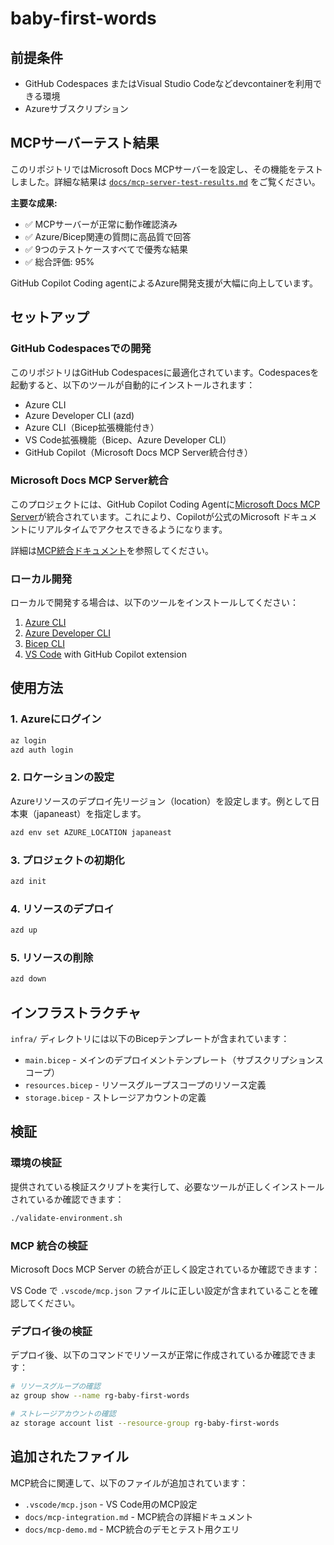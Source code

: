 # baby-first-words

## 前提条件

- GitHub Codespaces またはVisual Studio Codeなどdevcontainerを利用できる環境
- Azureサブスクリプション

## MCPサーバーテスト結果

このリポジトリではMicrosoft Docs MCPサーバーを設定し、その機能をテストしました。詳細な結果は [`docs/mcp-server-test-results.md`](./docs/mcp-server-test-results.md) をご覧ください。

**主要な成果:**
- ✅ MCPサーバーが正常に動作確認済み
- ✅ Azure/Bicep関連の質問に高品質で回答
- ✅ 9つのテストケースすべてで優秀な結果
- ✅ 総合評価: 95%

GitHub Copilot Coding agentによるAzure開発支援が大幅に向上しています。

## セットアップ

### GitHub Codespacesでの開発

このリポジトリはGitHub Codespacesに最適化されています。Codespacesを起動すると、以下のツールが自動的にインストールされます：

- Azure CLI
- Azure Developer CLI (azd)
- Azure CLI（Bicep拡張機能付き）
- VS Code拡張機能（Bicep、Azure Developer CLI）
- GitHub Copilot（Microsoft Docs MCP Server統合付き）

### Microsoft Docs MCP Server統合

このプロジェクトには、GitHub Copilot Coding Agentに[Microsoft Docs MCP Server](https://github.com/MicrosoftDocs/mcp)が統合されています。これにより、Copilotが公式のMicrosoft ドキュメントにリアルタイムでアクセスできるようになります。

詳細は[MCP統合ドキュメント](docs/mcp-integration.md)を参照してください。

### ローカル開発

ローカルで開発する場合は、以下のツールをインストールしてください：

1. [Azure CLI](https://docs.microsoft.com/cli/azure/install-azure-cli)
2. [Azure Developer CLI](https://docs.microsoft.com/azure/developer/azure-developer-cli/install-azd)
3. [Bicep CLI](https://docs.microsoft.com/azure/azure-resource-manager/bicep/install)
4. [VS Code](https://code.visualstudio.com/) with GitHub Copilot extension

## 使用方法

### 1. Azureにログイン

```bash
az login
azd auth login
```

### 2. ロケーションの設定

Azureリソースのデプロイ先リージョン（location）を設定します。例として日本東（japaneast）を指定します。

```bash
azd env set AZURE_LOCATION japaneast
```

### 3. プロジェクトの初期化

```bash
azd init
```

### 4. リソースのデプロイ

```bash
azd up
```

### 5. リソースの削除

```bash
azd down
```

## インフラストラクチャ

`infra/` ディレクトリには以下のBicepテンプレートが含まれています：

- `main.bicep` - メインのデプロイメントテンプレート（サブスクリプションスコープ）
- `resources.bicep` - リソースグループスコープのリソース定義
- `storage.bicep` - ストレージアカウントの定義

## 検証

### 環境の検証

提供されている検証スクリプトを実行して、必要なツールが正しくインストールされているか確認できます：

```bash
./validate-environment.sh
```

### MCP 統合の検証

Microsoft Docs MCP Server の統合が正しく設定されているか確認できます：

VS Code で `.vscode/mcp.json` ファイルに正しい設定が含まれていることを確認してください。

### デプロイ後の検証

デプロイ後、以下のコマンドでリソースが正常に作成されているか確認できます：

```bash
# リソースグループの確認
az group show --name rg-baby-first-words

# ストレージアカウントの確認
az storage account list --resource-group rg-baby-first-words
```

## 追加されたファイル

MCP統合に関連して、以下のファイルが追加されています：

- `.vscode/mcp.json` - VS Code用のMCP設定
- `docs/mcp-integration.md` - MCP統合の詳細ドキュメント
- `docs/mcp-demo.md` - MCP統合のデモとテスト用クエリ